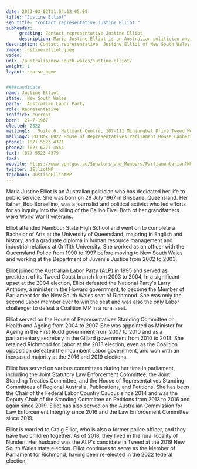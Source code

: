 ```yaml
---
date: 2023-03-02T11:54:12-05:00
title: "Justine Elliot"
seo_title: "contact representative Justine Elliot "
subheader:
     greeting: Contact representative Justine Elliot
     description: Maria Justine Elliot is an Australian politician who has dedicated her life to public service.
description: Contact representative  Justine Elliot of New South Wales. Contact information for  Justine Elliot includes email address, phone number, and mailing address.
image: justine-elliot.jpeg
video:
url:  /australia/new-south-wales/justine-elliot/
weight: 1
layout: course_home


####candidate
name: Justine Elliot
state:	New South Wales
party:	Australian Labor Party
role: Representative
inoffice: current
born:  27-7-1967
elected: 2022
mailing1:	Suite 6, Hallmark Centre, 107-111 Minjungbal Drive Tweed Heads South, NSW, 2486
mailing2: PO Box 6022 House of Representatives Parliament House Canberra ACT 2600
phone1: (07) 5523 4371
phone2: (02) 6277 4554
fax1: (07) 5523 4379
fax2:
website: https://www.aph.gov.au/Senators_and_Members/Parliamentarian?MPID=DZW
twitter: JElliotMP
facebook: JustineElliotMP
---
```


Maria Justine Elliot is an Australian politician who has dedicated her life to public service. She was born on 29 July 1967 in Brisbane, Queensland. Her father, Bob Borsellino, was a journalist and political activist who led efforts for an inquiry into the killing of the Balibo Five. Both of her grandfathers were World War II veterans.

Elliot attended Nambour State High School and went on to complete a Bachelor of Arts at the University of Queensland, majoring in English and history, and a graduate diploma in human resource management and industrial relations at Griffith University. She worked as an officer with the Queensland Police from 1990 to 1997 before moving to New South Wales and working at the Department of Juvenile Justice from 2002 to 2003.

Elliot joined the Australian Labor Party (ALP) in 1995 and served as president of its Tweed Coast branch from 2003 to 2004. In a significant upset at the 2004 election, Elliot defeated the National Party's Larry Anthony, a minister in the Howard government, to become the Member of Parliament for the New South Wales seat of Richmond. She was only the second Labor member ever to win the seat and was also the only Labor challenger to defeat a Coalition MP in a rural seat.

Elliot served on the House of Representatives Standing Committee on Health and Ageing from 2004 to 2007. She was appointed as Minister for Ageing in the First Rudd government from 2007 to 2010 and as a parliamentary secretary in the Gillard government from 2010 to 2013. She retained Richmond for Labor at the 2013 election, even as the Coalition opposition defeated the incumbent Labor government, and won with an increased majority at the 2016 and 2019 elections.

Elliot has served on various committees during her time in parliament, including the Joint Statutory Law Enforcement Committee, the Joint Standing Treaties Committee, and the House of Representatives Standing Committees of Regional Australia, Publications, and Petitions. She has been the Chair of the Federal Labor Country Caucus since 2014 and was the Deputy Chair of the Standing Committee on Petitions from 2013 to 2016 and again since 2019. Elliot has also served on the Australian Commission for Law Enforcement Integrity since 2016 and the Law Enforcement Committee since 2019.

Elliot is married to Craig Elliot, who is also a former police officer, and they have two children together. As of 2018, they lived in the rural locality of Nunderi. Her husband was the ALP's candidate in Tweed at the 2019 New South Wales state election. Elliot continues to serve as the Member of Parliament for Richmond, having been re-elected in the 2022 federal election.
